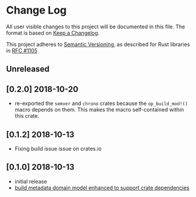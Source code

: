 # Change Log

All user visible changes to this project will be documented in this file. The format is based on [Keep a Changelog](http://keepachangelog.com/).

This project adheres to [Semantic Versioning](http://semver.org/), as described for Rust libraries in [RFC #1105](https://github.com/rust-lang/rfcs/blob/master/text/1105-api-evolution.md)

## Unreleased

## \[0.2.0\] 2018-10-20
- re-exported the `semver` and `chrono` crates because the `op_build_mod!()`
  macro depends on them. This makes the macro self-contained within this crate.

## \[0.1.2\] 2018-10-13
- Fixing build issue issue on crates.io

## \[0.1.0\] 2018-10-13
- initial release
- [build metadata domain model enhanced to support crate dependencies](https://github.com/oysterpack/oysterpack/issues/2)